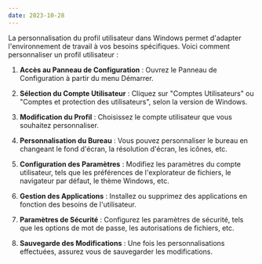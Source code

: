 ```yaml
---
date: 2023-10-28
---
```


La personnalisation du profil utilisateur dans Windows permet d'adapter l'environnement de travail à vos besoins spécifiques. Voici comment personnaliser un profil utilisateur :

1. **Accès au Panneau de Configuration** : Ouvrez le Panneau de Configuration à partir du menu Démarrer.

2. **Sélection du Compte Utilisateur** : Cliquez sur "Comptes Utilisateurs" ou "Comptes et protection des utilisateurs", selon la version de Windows.

3. **Modification du Profil** : Choisissez le compte utilisateur que vous souhaitez personnaliser.

4. **Personnalisation du Bureau** : Vous pouvez personnaliser le bureau en changeant le fond d'écran, la résolution d'écran, les icônes, etc.

5. **Configuration des Paramètres** : Modifiez les paramètres du compte utilisateur, tels que les préférences de l'explorateur de fichiers, le navigateur par défaut, le thème Windows, etc.

6. **Gestion des Applications** : Installez ou supprimez des applications en fonction des besoins de l'utilisateur.

7. **Paramètres de Sécurité** : Configurez les paramètres de sécurité, tels que les options de mot de passe, les autorisations de fichiers, etc.

8. **Sauvegarde des Modifications** : Une fois les personnalisations effectuées, assurez vous de sauvegarder les modifications.


